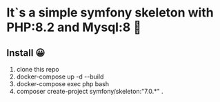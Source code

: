 # It`s a simple symfony skeleton with PHP:8.2 and Mysql:8 🐳

## Install 😀

1. clone this repo
2. docker-compose up -d --build
3. docker-compose exec php bash
4. composer create-project symfony/skeleton:"7.0.*" .